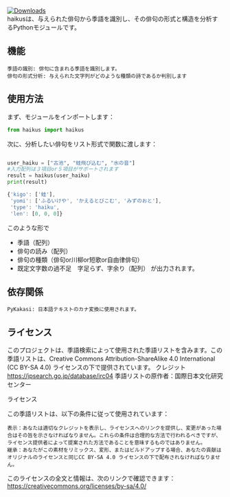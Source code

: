 [![Downloads](https://static.pepy.tech/badge/haikus)](https://pepy.tech/project/haikus)
<br>
haikusは、与えられた俳句から季語を識別し、その俳句の形式と構造を分析するPythonモジュールです。
## 機能
    季語の識別: 俳句に含まれる季語を識別します。
    俳句の形式分析: 与えられた文字列がどのような種類の詩であるか判別します
    
## 使用方法

まず、モジュールをインポートします：
```python
from haikus import haikus
```
次に、分析したい俳句をリスト形式で関数に渡します：

```python

user_haiku = ["古池", "蛙飛び込む", "水の音"]
#入力配列は３項目or５項目がサポートされます
result = haikus(user_haiku)
print(result)
```
```Javascript
{'kigo': ['蛙'],
 'yomi': ['ふるいけや', 'かえるとびこむ', 'みずのおと'],
 'type': 'haiku',
 'len': [0, 0, 0]}
```
このような形で
+ 季語（配列）
+ 俳句の読み（配列）
+ 俳句の種類（俳句or川柳or短歌or自由律俳句）
+ 既定文字数の過不足　字足らず、字余り（配列）
が出力されます。


## 依存関係

    PyKakasi: 日本語テキストのカナ変換に使用されます。
## ライセンス
このプロジェクトは、季語検索によって使用された季語リストを含みます。この季語リストは、Creative Commons Attribution-ShareAlike 4.0 International (CC BY-SA 4.0) ライセンスの下で提供されています。
クレジット
https://jpsearch.go.jp/database/irc04
季語リストの原作者：国際日本文化研究センター

ライセンス

この季語リストは、以下の条件に従って使用されています：

    表示：あなたは適切なクレジットを表示し、ライセンスへのリンクを提供し、変更があった場合はその旨を示さなければなりません。これらの条件は合理的な方法で行われるべきですが、ライセンス提供者によって提案された方法であることを意味するものではありません。
    継承：あなたがこの素材をリミックス、変形、またはビルドアップする場合、あなたの貢献はオリジナルのライセンスと同じCC BY-SA 4.0 ライセンスの下で配布されなければなりません。

このライセンスの全文と情報は、次のリンクで確認できます：https://creativecommons.org/licenses/by-sa/4.0/
